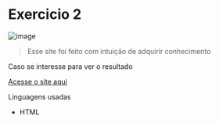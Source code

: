 # Exercicio 2

![image](https://github.com/user-attachments/assets/f66f3216-c397-4839-ac23-f2f3b51f2347)

> Esse site foi feito com intuição de adquirir conhecimento
<p>
    Caso se interesse para ver o resultado
</p>
<p>
<a href="https://kittz1n.github.io/HTMLeCSS/exercicios/ex002/" rel="external" target="_blank">
    Acesse o site aqui
</a>
</p>
<p>
    Linguagens usadas
</p>
<ul>
    <li>HTML
</ul>

